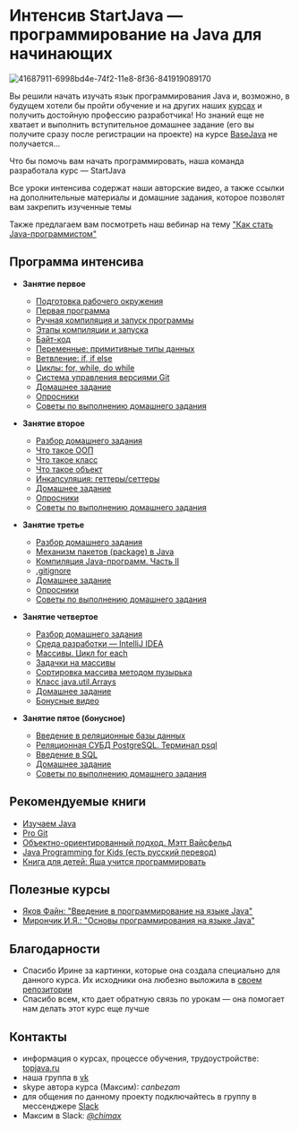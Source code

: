 # Интенсив StartJava — программирование на Java для начинающих

![41687911-6998bd4e-74f2-11e8-8f36-841919089170](https://user-images.githubusercontent.com/29703461/44985570-739f4c00-af89-11e8-9c9f-bfd22ffeecb5.jpg)

Вы решили начать изучать язык программирования Java и, возможно, в будущем хотели бы пройти обучение и на других наших [курсах](https://topjava.ru/) и получить достойную профессию разработчика!
Но знаний еще не хватает и выполнить вступительное домашнее задание (его вы получите сразу после регистрации на проекте) на курсе [BaseJava](https://topjava.ru/basejava) не получается...

Что бы помочь вам начать программировать, наша команда разработала курс — StartJava

Все уроки интенсива содержат наши авторские видео, а также ссылки на дополнительные материалы и домашние задания, которое позволят вам закрепить изученные темы

Также предлагаем вам посмотреть наш вебинар на тему ["Как стать Java-программистом"](https://vk.com/wall-18505771_829)


## Программа интенсива
- **Занятие первое**
  - [Подготовка рабочего окружения](https://github.com/ichimax/startjava/blob/master/lesson%201.md#-1-подготовка-рабочего-окружения)
  - [Первая программа](https://github.com/ichimax/startjava/blob/master/lesson%201.md#-2-первая-программа)
  - [Ручная компиляция и запуск программы](https://github.com/ichimax/startjava/blob/master/lesson%201.md#-3-Ручная-компиляция-и-запуск-программы)
  - [Этапы компиляции и запуска](https://github.com/ichimax/startjava/blob/master/lesson%201.md#4-этапы-компиляции-и-запуска)
  - [Байт-код](https://github.com/ichimax/startjava/blob/master/lesson%201.md#-5-байт-код)
  - [Переменные: примитивные типы данных](https://github.com/ichimax/startjava/blob/master/lesson%201.md#-6-Переменные-примитивные-типы-данных)
  - [Ветвление: if, if else](https://github.com/ichimax/startjava/blob/master/lesson%201.md#-7-Ветвление-if-if-else)
  - [Циклы: for, while, do while](https://github.com/ichimax/startjava/blob/master/lesson%201.md#-8-Циклы-for-while-do-while)
  - [Система управления версиями Git](https://github.com/ichimax/startjava/blob/master/lesson%201.md#-9-Система-управления-версиями-git)
  - [Домашнее задание](https://github.com/ichimax/startjava/blob/master/lesson%201.md#-10-домашнее-задание)
  - [Опросники](https://github.com/ichimax/startjava/blob/master/lesson%201.md#11)
  - [Советы по выполнению домашнего задания](https://github.com/ichimax/startjava/blob/master/lesson%201.md#12)
  
- **Занятие второе**
  - [Разбор домашнего задания](https://github.com/ichimax/startjava/blob/master/lesson%202.md#Разбор-домашнего-задания)
  - [Что такое ООП](https://github.com/ichimax/startjava/blob/master/lesson%202.md#-1-Что-такое-ООП)
  - [Что такое класс](https://github.com/ichimax/startjava/blob/master/lesson%202.md#-2-Что-такое-класс)
  - [Что такое объект](https://github.com/ichimax/startjava/blob/master/lesson%202.md#-3-Что-такое-объект)
  - [Инкапсуляция: геттеры/сеттеры](https://github.com/ichimax/startjava/blob/master/lesson%202.md#-4-Инкапсуляция-геттерысеттеры)
  - [Домашнее задание](https://github.com/ichimax/startjava/blob/master/lesson%202.md#6-Домашнее-задание)
  - [Опросники](https://github.com/ichimax/startjava/blob/master/lesson%202.md#7)
  - [Советы по выполнению домашнего задания](https://github.com/ichimax/startjava/blob/master/lesson%202.md#8)
  
- **Занятие третье**
  - [Разбор домашнего задания](https://github.com/ichimax/startjava/blob/master/lesson%203.md#Разбор-домашнего-задания)
  - [Механизм пакетов (package) в Java](https://github.com/ichimax/startjava/blob/master/lesson%203.md#-1-Механизм-пакетов-package-в-java)
  - [Компиляция Java-программ. Часть II](https://github.com/ichimax/startjava/blob/master/lesson%203.md#-2-Компиляция-java-программ-Часть-ii)
  - [.gitignore](https://github.com/ichimax/startjava/blob/master/lesson%203.md#-3-gitignore)
  - [Домашнее задание](https://github.com/ichimax/startjava/blob/master/lesson%203.md#5-Домашнее-задание)
  - [Опросники](https://github.com/ichimax/startjava/blob/master/lesson%203.md#6)
  - [Советы по выполнению домашнего задания](https://github.com/ichimax/startjava/blob/master/lesson%203.md#7)
  
- **Занятие четвертое**
  - [Разбор домашнего задания](https://github.com/ichimax/startjava/blob/master/lesson%204.md#Разбор-домашнего-задания)
  - [Среда разработки — IntelliJ IDEA](https://github.com/ichimax/startjava/blob/master/lesson%204.md#-1-Среда-разработки--intellij-idea)
  - [Массивы. Цикл for each](https://github.com/ichimax/startjava/blob/master/lesson%204.md#-2-Массивы-Цикл-for-each)
  - [Задачки на массивы](https://github.com/ichimax/startjava/blob/master/lesson%204.md#-3-Задачки-на-массивы)
  - [Сортировка массива методом пузырька](https://github.com/ichimax/startjava/blob/master/lesson%204.md#4-Сортировка-массива-методом-пузырька)
  - [Класс java.util.Arrays](https://github.com/ichimax/startjava/blob/master/lesson%204.md#5-Класс-javautilarrays)
  - [Домашнее задание](https://github.com/ichimax/startjava/blob/master/lesson%204.md#6-Домашнее-задание)
  - [Бонусные видео](https://github.com/ichimax/startjava/blob/master/lesson%204.md#7-Бонусные-видео)
  
- **Занятие пятое (бонусное)**
   - [Введение в реляционные базы данных](https://github.com/ichimax/startjava/blob/master/lesson%205.md#-1-Введение-в-реляционные-базы-данных)
   - [Реляционная СУБД PostgreSQL. Терминал psql](https://github.com/ichimax/startjava/blob/master/lesson%205.md#-2-Реляционная-СУБД-postgresql-Терминал-psql)
   - [Введение в SQL](https://github.com/ichimax/startjava/blob/master/lesson%205.md#-3-Введение-в-sql)
   - [Домашнее задание](https://github.com/ichimax/startjava/blob/master/lesson%205.md#4-Домашнее-задание)
   - [Советы по выполнению домашнего задания](https://github.com/ichimax/startjava/blob/master/lesson%205.md#5-советы-по-выполнению-домашнего-задания)

## Рекомендуемые книги
 - [Изучаем Java](https://www.ozon.ru/context/detail/id/7821666/)
 - [Pro Git](https://git-scm.com/book/ru/v2)
 - [Объектно-ориентированный подход. Мэтт Вайсфельд](https://www.ozon.ru/product/obektno-orientirovannyy-podhod-vaysfeld-mett-vaysfeld-mett-211432428)
 - [Java Programming for Kids (есть русский перевод)](http://myflex.org/books/java4kids/java4kids.htm)
 - [Книга для детей: Яша учится программировать](https://drive.google.com/file/d/1ukTlzMrFX3Zj8X9TXp6U-mJUH1fOKUED/view?usp=sharing)
 
## Полезные курсы
 - [Яков Файн: "Введение в программирование на языке Java"](https://www.youtube.com/playlist?list=PLkKunJj_bZefB1_hhS68092rbF4HFtKjW)
 - [Мирончик И.Я.: "Основы программирования на языке Java"](https://www.youtube.com/playlist?list=PL4535B9D2F8203AC7)
 
## Благодарности
 - Спасибо Ирине за картинки, которые она создала специально для данного курса. Их исходники она любезно выложила в [своем репозитории](https://github.com/gagarina6794/startjava)
 - Спасибо всем, кто дает обратную связь по урокам — она помогает нам делать этот курс еще лучше
 
 ## Контакты
 - информация о курсах, процессе обучения, трудоустройстве: [topjava.ru](https://topjava.ru/)
 - наша группа в [vk](https://vk.com/topjavaru)
 - skype автора курса (Максим): *canbezam*
 - для общения по данному проекту подключайтесь в группу в мессенджере [Slack](https://join.slack.com/t/startjava/shared_invite/enQtMjk1ODAxNjgzMjY1LTI5YzU0MTFkYmFkNjBmNjAyMTUyYzk0ZGZiMDQ0YjlhZjE5OGZhNzcyMGU4N2Q4ZWMxY2I0NzVlNzkyZDBiMDA)
 - Максим в Slack: [*@chimax*](https://startjava.slack.com/messages/@chimax)
